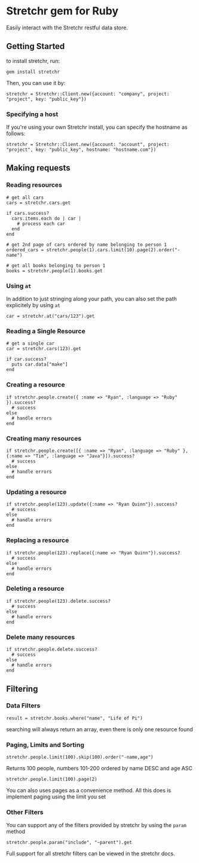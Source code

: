 # Stretchr gem for Ruby

Easily interact with the Stretchr restful data store.

## Getting Started
to install stretchr, run: 
```
gem install stretchr
```

Then, you can use it by:

```
stretchr = Stretchr::Client.new({account: "company", project: "project", key: "public_key"})
```

### Specifying a host

If you're using your own Stretchr install, you can specify the hostname as follows:

```
stretchr = Stretchr::Client.new({account: "account", project: "project", key: "public_key", hostname: "hostname.com"})
```

## Making requests

### Reading resources

    # get all cars
    cars = stretchr.cars.get

    if cars.success?
      cars.items.each do | car |
        # process each car
      end
    end

    # get 2nd page of cars ordered by name belonging to person 1
    ordered_cars = stretchr.people(1).cars.limit(10).page(2).order("-name")

    # get all books belonging to person 1
    books = stretchr.people(1).books.get

### Using `at`
In addition to just stringing along your path, you can also set the path explicitely by using `at`
```
car = stretchr.at("cars/123").get
```

### Reading a Single Resource
	# get a single car
    car = stretchr.cars(123).get

    if car.success?
      puts car.data["make"]
    end

### Creating a resource

    if stretchr.people.create({ :name => "Ryan", :language => "Ruby" }).success?
      # success
    else
      # handle errors
    end

### Creating many resources
    if stretchr.people.create([{ :name => "Ryan", :language => "Ruby" }, {:name => "Tim", :language => "Java"}]).success?
      # success
    else
      # handle errors
    end


### Updating a resource

    if stretchr.people(123).update({:name => "Ryan Quinn"}).success?
      # success
    else
      # handle errors
    end

### Replacing a resource

    if stretchr.people(123).replace({:name => "Ryan Quinn"}).success?
      # success
    else
      # handle errors
    end

### Deleting a resource

    if stretchr.people(123).delete.success?
      # success
    else
      # handle errors
    end

### Delete many resources

    if stretchr.people.delete.success?
      # success
    else
      # handle errors
    end

## Filtering

### Data Filters
```
result = stretchr.books.where("name", "Life of Pi")
```
searching will always return an array, even there is only one resource found

### Paging, Limits and Sorting
```
stretchr.people.limit(100).skip(100).order("-name,age")
```

Returns 100 people, numbers 101-200 ordered by name DESC and age ASC
```
stretchr.people.limit(100).page(2)
```
You can also uses pages as a convenience method.  All this does is implement paging using the limit you set

### Other Filters
You can support any of the filters provided by stretchr by using the `param` method
```
stretchr.people.param("include", "~parent").get
```

Full support for all stretchr filters can be viewed in the stretchr docs.
